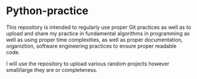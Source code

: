# Python-practice
This repository is intended to regularly use proper Git practices as well as
to upload and share my practice in fundamental algorithms in programming as well
as using proper time complexities, as well as proper documentation, organiztion,
software engineering practices to ensure proper readable code.

I will use the repository to upload various random projects however small/large
they are or completeness.
